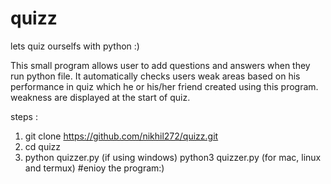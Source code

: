 # quizz
lets quiz ourselfs with python :)

This small program allows user to add questions and answers when they run python file.
It automatically checks users weak areas based on his performance in quiz which he or his/her friend created using this program.
weakness are displayed at the start of quiz.

steps : 
 1) git clone https://github.com/nikhil272/quizz.git
 2) cd quizz 
 3) python quizzer.py (if using windows) 
    python3 quizzer.py (for mac, linux and termux)
 #enioy the program:) 
 




